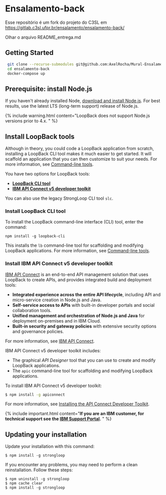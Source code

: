# Ensalamento-back
Esse repositório é um fork do projeto do C3SL em https://gitlab.c3sl.ufpr.br/ensalamento/ensalamento-back/

Olhar o arquivo README_entrega.md


## Getting Started

```bash
 git clone --recurse-submodules git@github.com:AxelRocha/Mural-Ensalamento.git
 cd ensalamento-back
 docker-compose up
 ```


## Prerequisite: install Node.js

If you haven't already installed Node, [download and install Node.js](http://nodejs.org/en/download).  For best results, use the latest LTS (long-term support) release of Node.js.

{% include warning.html content="LoopBack does not support Node.js versions prior to 4.x.
" %}

## Install LoopBack tools

Although in theory, you could code a LoopBack
application from scratch, installing a LoopBack CLI tool makes it much easier to get
started.  It will scaffold an application that you can then customize to suit
your needs.  For more information, see [Command-line tools](Command-line-tools.html).

You have two options for LoopBack tools:

- **[LoopBack CLI tool](#install-loopback-cli-tool)**
- **[IBM API Connect v5 developer toolkit](#install-ibm-api-connect-developer-toolkit)**

You can also use the legacy StrongLoop CLI tool `slc`.

### Install LoopBack CLI tool

To install the LoopBack command-line interface (CLI) tool, enter the command:

```
npm install -g loopback-cli
```

This installs the `lb` command-line tool for scaffolding and modifying LoopBack applications.
For more information, see [Command-line tools](Command-line-tools.html).

### Install IBM API Connect v5 developer toolkit

[IBM API Connect](https://developer.ibm.com/apiconnect/) is an end-to-end API management solution that uses LoopBack to create APIs, and provides integrated build and deployment tools:

- **Integrated experience across the entire API lifecycle**, including API and micro-service creation in Node.js and Java.
-  **Self-service access to APIs** with built-in developer portals and social collaboration tools.
-  **Unified management and orchestration of Node.js and Java** for deployment on-premises and in IBM Cloud.
-  **Built-in security and gateway policies** with extensive security options and governance policies.

For more information, see [IBM API Connect](https://developer.ibm.com/apiconnect/).


IBM API Connect v5 developer toolkit includes:
  - The graphical _API Designer_ tool that you can use to create and modify LoopBack applications.
  - The `apic` command-line tool for scaffolding and modifying LoopBack applications.

To install IBM API Connect v5 developer toolkit:

```sh
$ npm install -g apiconnect
```

For more information, see [Installing the API Connect Developer Toolkit](http://www.ibm.com/support/knowledgecenter/SSFS6T/com.ibm.apic.toolkit.doc/tapim_cli_install.html).

{% include important.html content="**If you are an IBM customer, for technical support see the [IBM Support Portal](http://www-01.ibm.com/support/docview.wss?uid=swg21593214).**
" %}

## Updating your installation

Update your installation with this command:

```
$ npm install -g strongloop
```

If you encounter any problems, you may need to perform a clean reinstallation.  Follow these steps:

```
$ npm uninstall -g strongloop
$ npm cache clear
$ npm install -g strongloop
```
